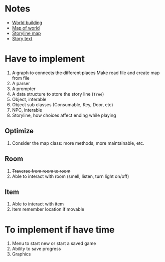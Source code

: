 
# Notes
* [World building](https://docs.google.com/document/d/1XBXp_ThKilTkrM4VgrNwYNay6cXj-tJ8Tagk3Tuh1Ks/edit?usp=sharing)
* [Map of world](https://jamboard.google.com/d/1sQGSjjKjZhDK1Q9F-CfD_QLUq_lQ2U1ZtX3q-kOsovo/edit?usp=sharing)
* [Storyline map](https://jamboard.google.com/d/1sQGSjjKjZhDK1Q9F-CfD_QLUq_lQ2U1ZtX3q-kOsovo/edit?usp=sharing)
* [Story text]()

# Have to implement
1. ~~A graph to connects the different places~~ Make read file and create map from file
3. A parser 
4. ~~A prompter~~
5. A data structure to store the story line (`Tree`)
6. Object, interable
7. Object sub classes (Consumable, Key, Door, etc)
8. NPC, interable
9. Storyline, how choices affect ending while playing

## Optimize
1. Consider the map class: more methods, more maintainable, etc.

## Room 
1. ~~Traverse from room to room~~
2. Able to interact with room (smell, listen, turn light on/off)

## Item
1. Able to interact with item
2. Item remember location if movable

# To implement if have time
1. Menu to start new or start a saved game
2. Ability to save progress
3. Graphics